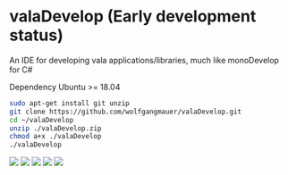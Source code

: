 # valaDevelop (Early development status)
An IDE for developing vala applications/libraries, much like monoDevelop for C#

Dependency Ubuntu >= 18.04

```sh
sudo apt-get install git unzip
git clone https://github.com/wolfgangmauer/valaDevelop.git
cd ~/valaDevelop
unzip ./valaDevelop.zip
chmod a+x ./valaDevelop
./valaDevelop
```

<img src="https://raw.githubusercontent.com/wolfgangmauer/valaDevelop/master/ScreenShots/screenshot1.png">
<img src="https://raw.githubusercontent.com/wolfgangmauer/valaDevelop/master/ScreenShots/Bildschirmfoto von 2018-10-30 21-32-38.png">
<img src="https://raw.githubusercontent.com/wolfgangmauer/valaDevelop/master/ScreenShots/Bildschirmfoto von 2018-10-30 21-32-43.png">
<img src="https://raw.githubusercontent.com/wolfgangmauer/valaDevelop/master/ScreenShots/Bildschirmfoto von 2018-10-30 21-33-37.png">
<img src="https://raw.githubusercontent.com/wolfgangmauer/valaDevelop/master/ScreenShots/Bildschirmfoto von 2018-10-30 21-34-47.png">
